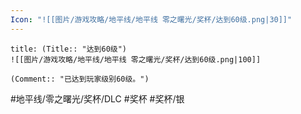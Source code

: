 ```yaml
---
Icon: "![[图片/游戏攻略/地平线/地平线 零之曙光/奖杯/达到60级.png|30]]"
---
```

```ad-common-silver-trophy
title: (Title:: "达到60级")
![[图片/游戏攻略/地平线/地平线 零之曙光/奖杯/达到60级.png|100]]

(Comment:: "已达到玩家级别60级。")
```

#地平线/零之曙光/奖杯/DLC #奖杯 #奖杯/银
